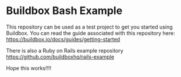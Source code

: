 # Buildbox Bash Example

This repository can be used as a test project to get you started using Buildbox. You can read the guide associated with this repository here: https://buildbox.io/docs/guides/getting-started

There is also a Ruby on Rails example repository https://github.com/buildboxhq/rails-example

Hope this works!!!!